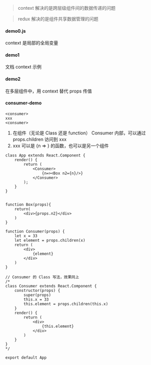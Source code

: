 > context 解决的是跨层级组件间的数据传递的问题

> redux 解决的是组件共享数据管理的问题 

#### demo0.js
context 是局部的全局变量

#### demo1
文档 context 示例

#### demo2
在多层组件中，用 context 替代 props 传值

#### consumer-demo
```
<consumer>
xxx
<consumer>
```
1. 在组件（无论是 Class 还是 function） Consumer 内部，可以通过 props.children 访问到 xxx
2. xxx 可以是 {n => <F4 n4={n} />} 的函数，也可以是另一个组件




```
class App extends React.Component {
    render() {
        return (
            <Consumer>
                {n=><Box n2={n}/>}
            </Consumer>
        );
    }
}


function Box(props){
    return(
        <div>{props.n2}</div>
    )
}

function Consumer(props) {
    let x = 33
    let element = props.children(x)
    return (
        <div>
            {element}
        </div>
    )
}

// Consumer 的 Class 写法，效果同上
/*
class Consumer extends React.Component {
    constructor(props) {
        super(props)
        this.x = 33
        this.element = props.children(this.x)
    }
    render() {
        return (
            <div>
                {this.element}
            </div>
        )
    }
}
*/

export default App
```
